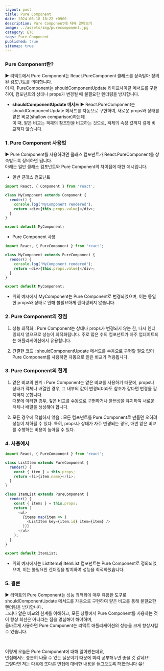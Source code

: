```yaml
---
layout: post
title: Pure Component
date: 2024-06-18 18:22 +0900
description: Pure Component에 대해 알아보기
image: ../assets/img/purecomponent.jpg
category: ETC
tags: Pure Component
published: true
sitemap: true
---
```


### Pure Component란?

▶ 리액트에서 Pure Component는 React.PureComponent 클래스를 상속받아 정의된 컴포넌트를 의미합니다.<br>
이 때, PureComponent는 shouldComponentUpdate 라이프사이클 메서드를 구현하여, 컴포넌트의 상태나 props가 변경될 때 불필요한 렌더링을 방지합니다.

- **shouldComponentUpdate 메서드**
▶ React.PureComponent는 shouldComponentUpdate 메서드를 자동으로 구현하여, 새로운 props와 상태를 얕은 비교(shallow comparison)하는데<br>
이 때, 얕은 비교는 객체의 참조만을 비교하는 것으로, 객체의 속성 값까지 깊게 비교하지 않습니다.

### 1. Pure Component 사용법

▶ Pure Component를 사용하려면 클래스 컴포넌트가 React.PureComponent를 상속받도록 정의하면 됩니다.<br>
아래는 일반 클래스 컴포넌트와 Pure Component의 차이점에 대한 예시입니다.

- 일반 클래스 컴포넌트

````javascript
import React, { Component } from 'react';

class MyComponent extends Component {
  render() {
    console.log('MyComponent rendered');
    return <div>{this.props.value}</div>;
  }
}

export default MyComponent;
````

- Pure Component 사용

````javascript
import React, { PureComponent } from 'react';

class MyComponent extends PureComponent {
  render() {
    console.log('MyComponent rendered');
    return <div>{this.props.value}</div>;
  }
}

export default MyComponent;
````

- 위의 예시에서 MyComponent는 Pure Component로 변경되었으며, 이는 동일한 props와 상태로 인해 불필요하게 렌더링되지 않습니다.


### 2. Pure Component의 장점

1. 성능 최적화
: Pure Component는 상태나 props가 변경되지 않는 한, 다시 렌더링되지 않으므로 성능이 최적화됩니다. 주로 많은 수의 컴포넌트가 자주 업데이트되는 애플리케이션에서 유용합니다.

2. 간결한 코드
: shouldComponentUpdate 메서드를 수동으로 구현할 필요 없이 Pure Component를 사용하면 자동으로 얕은 비교가 적용됩니다.

### 3. Pure Component의 한계

1. 얕은 비교의 한계
: Pure Component는 얕은 비교를 사용하기 때문에, props나 상태가 객체나 배열인 경우, 그 내부의 값이 변경되더라도 참조가 같다면 변경을 감지하지 못합니다.<br>
때문에 이러한 경우, 깊은 비교를 수동으로 구현하거나 불변성을 유지하여 새로운 객체나 배열을 생성해야 합니다.

2. 모든 경우에 적합하지 않음
: 모든 컴포넌트를 Pure Component로 만들면 오히려 성능이 저하될 수 있다. 특히, props나 상태가 자주 변경되는 경우, 매번 얕은 비교를 수행하는 비용이 높아질 수 있다.

### 4. 사용예시

````javascript
import React, { PureComponent } from 'react';

class ListItem extends PureComponent {
  render() {
    const { item } = this.props;
    return <li>{item.name}</li>;
  }
}

class ItemList extends PureComponent {
  render() {
    const { items } = this.props;
    return (
      <ul>
        {items.map(item => (
          <ListItem key={item.id} item={item} />
        ))}
      </ul>
    );
  }
}

export default ItemList;
````

- 위의 예시에서는 ListItem과 ItemList 컴포넌트는 Pure Component로 정의되었으며, 이는 불필요한 렌더링을 방지하여 성능을 최적화했습니다.

### 5. 결론

▶ 리액트의 Pure Component는 성능 최적화에 매우 유용한 도구로 shouldComponentUpdate 메서드를 자동으로 구현하여 얕은 비교를 통해 불필요한 렌더링을 방지합니다.<br>
그러나 얕은 비교의 한계를 이해하고, 모든 상황에서 Pure Component를 사용하는 것이 항상 최선은 아니라는 점을 명심해야 해야하며,<br>
올바르게 사용하면 Pure Component는 리액트 애플리케이션의 성능을 크게 향상시킬 수 있습니다.

<br>

이렇게 오늘은 Pure Component에 대해 알아봤는데요,<br>
면접에서도 충분히 나올 수 있는 질문이기 때문에 미리 공부해두면 좋을 것 같네요!<br>
그렇다면 저는 다음에 또다른 면접에 대비한 내용을 들고오도록 하겠습니다 😁!